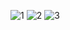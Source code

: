 ![1](https://github.com/cyruu/reactProjects/assets/133951860/bdaf9962-b04b-488c-8ca2-6798f86424a4)
![2](https://github.com/cyruu/reactProjects/assets/133951860/3047de38-f1ea-4f93-99f4-f02ef99524b7)
![3](https://github.com/cyruu/reactProjects/assets/133951860/e3f8bd10-c5bb-46d8-95d7-64d666f132af)

